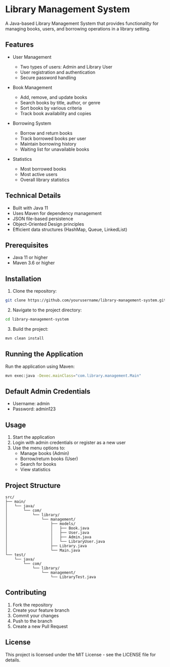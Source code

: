 # Library Management System

A Java-based Library Management System that provides functionality for managing books, users, and borrowing operations in a library setting.

## Features

- User Management
  - Two types of users: Admin and Library User
  - User registration and authentication
  - Secure password handling

- Book Management
  - Add, remove, and update books
  - Search books by title, author, or genre
  - Sort books by various criteria
  - Track book availability and copies

- Borrowing System
  - Borrow and return books
  - Track borrowed books per user
  - Maintain borrowing history
  - Waiting list for unavailable books

- Statistics
  - Most borrowed books
  - Most active users
  - Overall library statistics

## Technical Details

- Built with Java 11
- Uses Maven for dependency management
- JSON file-based persistence
- Object-Oriented Design principles
- Efficient data structures (HashMap, Queue, LinkedList)

## Prerequisites

- Java 11 or higher
- Maven 3.6 or higher

## Installation

1. Clone the repository:
```bash
git clone https://github.com/yourusername/library-management-system.git
```

2. Navigate to the project directory:
```bash
cd library-management-system
```

3. Build the project:
```bash
mvn clean install
```

## Running the Application

Run the application using Maven:
```bash
mvn exec:java -Dexec.mainClass="com.library.management.Main"
```

## Default Admin Credentials

- Username: admin
- Password: admin123

## Usage

1. Start the application
2. Login with admin credentials or register as a new user
3. Use the menu options to:
   - Manage books (Admin)
   - Borrow/return books (User)
   - Search for books
   - View statistics

## Project Structure

```
src/
├── main/
│   └── java/
│       └── com/
│           └── library/
│               └── management/
│                   ├── models/
│                   │   ├── Book.java
│                   │   ├── User.java
│                   │   ├── Admin.java
│                   │   └── LibraryUser.java
│                   ├── Library.java
│                   └── Main.java
└── test/
    └── java/
        └── com/
            └── library/
                └── management/
                    └── LibraryTest.java
```

## Contributing

1. Fork the repository
2. Create your feature branch
3. Commit your changes
4. Push to the branch
5. Create a new Pull Request

## License

This project is licensed under the MIT License - see the LICENSE file for details. 